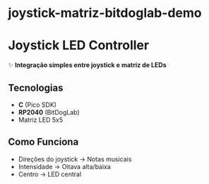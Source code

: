 # joystick-matriz-bitdoglab-demo
 
# Joystick LED Controller  

✨ **Integração simples entre joystick e matriz de LEDs**  

## Tecnologias  
- **C** (Pico SDK)  
- **RP2040** (BitDogLab)  
- Matriz LED 5x5  

## Como Funciona  
- Direções do joystick → Notas musicais  
- Intensidade → Oitava alta/baixa  
- Centro → LED central  